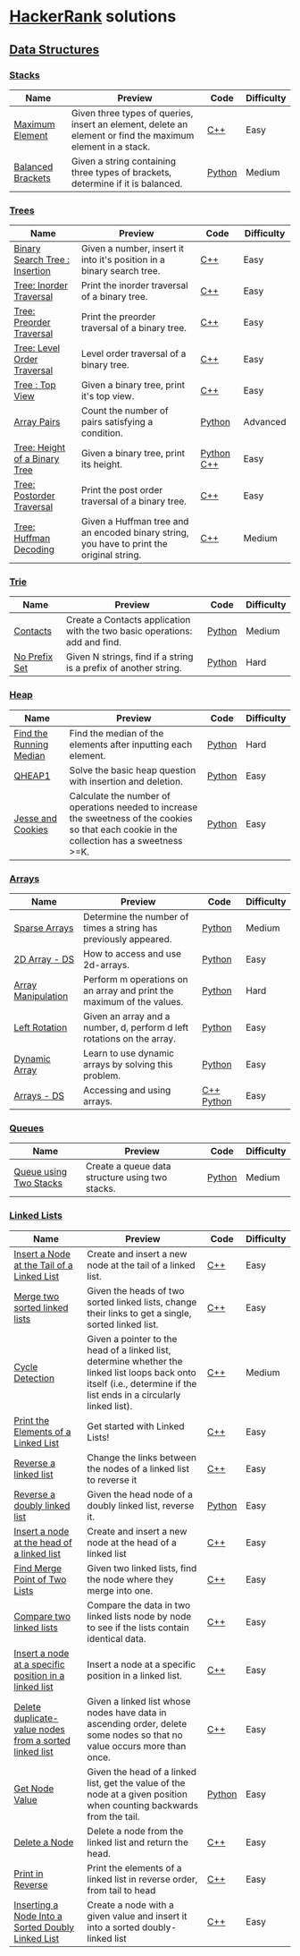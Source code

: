 # [HackerRank](https://www.hackerrank.com/) solutions

## [Data Structures](https://www.hackerrank.com/domains/data-structures)

### [Stacks](https://www.hackerrank.com/domains/data-structures/stacks)

Name | Preview | Code | Difficulty
---- | ------- | ---- | ----------
[Maximum Element](https://www.hackerrank.com/challenges/maximum-element)|Given three types of queries, insert an element, delete an element or find the maximum element in a stack.|[C++](data-structures/stacks/maximum-element.cpp)|Easy
[Balanced Brackets](https://www.hackerrank.com/challenges/balanced-brackets)|Given a string containing three types of brackets, determine if it is balanced.|[Python](data-structures/stacks/balanced-brackets.py)|Medium
### [Trees](https://www.hackerrank.com/domains/data-structures/trees)

Name | Preview | Code | Difficulty
---- | ------- | ---- | ----------
[Binary Search Tree : Insertion](https://www.hackerrank.com/challenges/binary-search-tree-insertion)|Given a number, insert it into it's position in a binary search tree.|[C++](data-structures/trees/binary-search-tree-insertion.cpp)|Easy
[Tree: Inorder Traversal](https://www.hackerrank.com/challenges/tree-inorder-traversal)|Print the inorder traversal of a binary tree.|[C++](data-structures/trees/tree-inorder-traversal.cpp)|Easy
[Tree: Preorder Traversal](https://www.hackerrank.com/challenges/tree-preorder-traversal)|Print the preorder traversal of a binary tree.|[C++](data-structures/trees/tree-preorder-traversal.cpp)|Easy
[Tree: Level Order Traversal](https://www.hackerrank.com/challenges/tree-level-order-traversal)|Level order traversal of a binary tree.|[C++](data-structures/trees/tree-level-order-traversal.cpp)|Easy
[Tree : Top View](https://www.hackerrank.com/challenges/tree-top-view)|Given a binary tree, print it's top view.|[C++](data-structures/trees/tree-top-view.cpp)|Easy
[Array Pairs](https://www.hackerrank.com/challenges/array-pairs)|Count the number of pairs satisfying a condition.|[Python](data-structures/trees/array-pairs.py)|Advanced
[Tree: Height of a Binary Tree](https://www.hackerrank.com/challenges/tree-height-of-a-binary-tree)|Given a binary tree, print its height.|[Python](data-structures/trees/tree-height-of-a-binary-tree.py) [C++](data-structures/trees/tree-height-of-a-binary-tree.cpp)|Easy
[Tree: Postorder Traversal](https://www.hackerrank.com/challenges/tree-postorder-traversal)|Print the post order traversal of a binary tree.|[C++](data-structures/trees/tree-postorder-traversal.cpp)|Easy
[Tree: Huffman Decoding ](https://www.hackerrank.com/challenges/tree-huffman-decoding)|Given a Huffman tree and an encoded binary string, you have to print the original string.|[C++](data-structures/trees/tree-huffman-decoding.cpp)|Medium
### [Trie](https://www.hackerrank.com/domains/data-structures/trie)

Name | Preview | Code | Difficulty
---- | ------- | ---- | ----------
[Contacts](https://www.hackerrank.com/challenges/contacts)|Create a Contacts application with the two basic operations: add and find.|[Python](data-structures/trie/contacts.py)|Medium
[No Prefix Set](https://www.hackerrank.com/challenges/no-prefix-set)|Given N strings, find if a string is a prefix of another string.|[Python](data-structures/trie/no-prefix-set.py)|Hard
### [Heap](https://www.hackerrank.com/domains/data-structures/heap)

Name | Preview | Code | Difficulty
---- | ------- | ---- | ----------
[Find the Running Median](https://www.hackerrank.com/challenges/find-the-running-median)|Find the median of the elements after inputting each element.|[Python](data-structures/heap/find-the-running-median.py)|Hard
[QHEAP1](https://www.hackerrank.com/challenges/qheap1)|Solve the basic heap question with insertion and deletion.|[Python](data-structures/heap/qheap1.py)|Easy
[Jesse and Cookies](https://www.hackerrank.com/challenges/jesse-and-cookies)|Calculate the number of operations needed to increase the sweetness of the cookies so that each cookie in the collection has a sweetness >=K.|[Python](data-structures/heap/jesse-and-cookies.py)|Easy
### [Arrays](https://www.hackerrank.com/domains/data-structures/arrays)

Name | Preview | Code | Difficulty
---- | ------- | ---- | ----------
[Sparse Arrays](https://www.hackerrank.com/challenges/sparse-arrays)|Determine the number of times a string has previously appeared.|[Python](data-structures/arrays/sparse-arrays.py)|Medium
[2D Array - DS](https://www.hackerrank.com/challenges/2d-array)|How to access and use 2d-arrays.|[Python](data-structures/arrays/2d-array.py)|Easy
[Array Manipulation](https://www.hackerrank.com/challenges/crush)|Perform m operations on an array and print the maximum of the values.|[Python](data-structures/arrays/crush.py)|Hard
[Left Rotation](https://www.hackerrank.com/challenges/array-left-rotation)|Given an array and a number, d, perform d left rotations on the array.|[Python](data-structures/arrays/array-left-rotation.py)|Easy
[Dynamic Array](https://www.hackerrank.com/challenges/dynamic-array)|Learn to use dynamic arrays by solving this problem.|[Python](data-structures/arrays/dynamic-array.py)|Easy
[Arrays - DS](https://www.hackerrank.com/challenges/arrays-ds)|Accessing and using arrays.|[C++](data-structures/arrays/arrays-ds.cpp) [Python](data-structures/arrays/arrays-ds.py)|Easy
### [Queues](https://www.hackerrank.com/domains/data-structures/queues)

Name | Preview | Code | Difficulty
---- | ------- | ---- | ----------
[Queue using Two Stacks](https://www.hackerrank.com/challenges/queue-using-two-stacks)|Create a queue data structure using two stacks.|[Python](data-structures/queues/queue-using-two-stacks.py)|Medium
### [Linked Lists](https://www.hackerrank.com/domains/data-structures/linked-lists)

Name | Preview | Code | Difficulty
---- | ------- | ---- | ----------
[Insert a Node at the Tail of a Linked List](https://www.hackerrank.com/challenges/insert-a-node-at-the-tail-of-a-linked-list)|Create and insert a new node at the tail of a linked list.|[C++](data-structures/linked-lists/insert-a-node-at-the-tail-of-a-linked-list.cpp)|Easy
[Merge two sorted linked lists](https://www.hackerrank.com/challenges/merge-two-sorted-linked-lists)|Given the heads of two sorted linked lists, change their links to get a single, sorted linked list.|[C++](data-structures/linked-lists/merge-two-sorted-linked-lists.cpp)|Easy
[Cycle Detection](https://www.hackerrank.com/challenges/detect-whether-a-linked-list-contains-a-cycle)|Given a pointer to the head of a linked list, determine whether the linked list loops back onto itself (i.e., determine if the list ends in a circularly linked list).|[C++](data-structures/linked-lists/detect-whether-a-linked-list-contains-a-cycle.cpp)|Medium
[Print the Elements of a Linked List](https://www.hackerrank.com/challenges/print-the-elements-of-a-linked-list)|Get started with Linked Lists!|[C++](data-structures/linked-lists/print-the-elements-of-a-linked-list.cpp)|Easy
[Reverse a linked list](https://www.hackerrank.com/challenges/reverse-a-linked-list)|Change the links between the nodes of a linked list to reverse it|[C++](data-structures/linked-lists/reverse-a-linked-list.cpp)|Easy
[Reverse a doubly linked list](https://www.hackerrank.com/challenges/reverse-a-doubly-linked-list)|Given the head node of a doubly linked list, reverse it.|[Python](data-structures/linked-lists/reverse-a-doubly-linked-list.py)|Easy
[Insert a node at the head of a linked list](https://www.hackerrank.com/challenges/insert-a-node-at-the-head-of-a-linked-list)|Create and insert a new node at the head of a linked list|[C++](data-structures/linked-lists/insert-a-node-at-the-head-of-a-linked-list.cpp)|Easy
[Find Merge Point of Two Lists](https://www.hackerrank.com/challenges/find-the-merge-point-of-two-joined-linked-lists)|Given two linked lists, find the node where they merge into one.|[C++](data-structures/linked-lists/find-the-merge-point-of-two-joined-linked-lists.cpp)|Easy
[Compare two linked lists](https://www.hackerrank.com/challenges/compare-two-linked-lists)|Compare the data in two linked lists node by node to see if the lists contain identical data.|[C++](data-structures/linked-lists/compare-two-linked-lists.cpp)|Easy
[Insert a node at a specific position in a linked list](https://www.hackerrank.com/challenges/insert-a-node-at-a-specific-position-in-a-linked-list)|Insert a node at a specific position in a linked list.|[C++](data-structures/linked-lists/insert-a-node-at-a-specific-position-in-a-linked-list.cpp)|Easy
[Delete duplicate-value nodes from a sorted linked list](https://www.hackerrank.com/challenges/delete-duplicate-value-nodes-from-a-sorted-linked-list)|Given a linked list whose nodes have data in ascending order, delete some nodes so that no value occurs more than once.|[C++](data-structures/linked-lists/delete-duplicate-value-nodes-from-a-sorted-linked-list.cpp)|Easy
[Get Node Value](https://www.hackerrank.com/challenges/get-the-value-of-the-node-at-a-specific-position-from-the-tail)|Given the head of a linked list, get the value of the node at a given position when counting backwards from the tail.|[Python](data-structures/linked-lists/get-the-value-of-the-node-at-a-specific-position-from-the-tail.py)|Easy
[Delete a Node](https://www.hackerrank.com/challenges/delete-a-node-from-a-linked-list)|Delete a node from the linked list and return the head.|[C++](data-structures/linked-lists/delete-a-node-from-a-linked-list.cpp)|Easy
[Print in Reverse](https://www.hackerrank.com/challenges/print-the-elements-of-a-linked-list-in-reverse)|Print the elements of a linked list in reverse order, from tail to head|[C++](data-structures/linked-lists/print-the-elements-of-a-linked-list-in-reverse.cpp)|Easy
[Inserting a Node Into a Sorted Doubly Linked List](https://www.hackerrank.com/challenges/insert-a-node-into-a-sorted-doubly-linked-list)|Create a node with a given value and insert it into a sorted doubly-linked list|[C++](data-structures/linked-lists/insert-a-node-into-a-sorted-doubly-linked-list.cpp)|Easy

